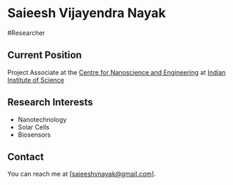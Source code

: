 # Saieesh Vijayendra Nayak
#Researcher

## Current Position
Project Associate at the [Centre for Nanoscience and Engineering](http://www.cense.iisc.ac.in/) at [Indian Institute of Science](https://www.iisc.ac.in)

## Research Interests
- Nanotechnology
- Solar Cells
- Biosensors

## Contact
You can reach me at [saieeshvnayak@gmail.com].

